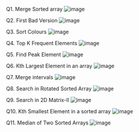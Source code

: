Q1. Merge Sorted array
![image](https://github.com/user-attachments/assets/43761834-d88b-401a-8acf-dec72356a310)

Q2. First Bad Version
![image](https://github.com/user-attachments/assets/c00f7a8d-ff3e-4baa-a34f-804cde18a5fe)

Q3. Sort Colours
![image](https://github.com/user-attachments/assets/9084884a-6db6-41d6-afa5-df21323c1dc8)

Q4. Top K Frequent Elements
![image](https://github.com/user-attachments/assets/886b0b4f-578d-40fa-8730-a1db8a429ffc)

Q5. Find Peak Element
![image](https://github.com/user-attachments/assets/40efc013-7f29-41ea-857e-b0fc41d2d510)

Q6. Kth Largest Element in an array
![image](https://github.com/user-attachments/assets/813ade81-3256-4ea9-91f8-89d2ea43324f)

Q7. Merge intervals
![image](https://github.com/user-attachments/assets/73177889-a615-4935-8c69-9b8b16e1c907)

Q8. Search in Rotated Sorted Array
![image](https://github.com/user-attachments/assets/81a0cb1d-bb7e-4a35-b4d0-43c85e71f4c7)

Q9. Search in 2D Matrix-II
![image](https://github.com/user-attachments/assets/b52e3167-0c09-410c-883f-9852c045c136)

Q10. Kth Smallest Element in a sorted array
![image](https://github.com/user-attachments/assets/204d5c3d-01cf-407d-a032-59285f90f8d8)

Q11. Median of Two Sorted Arrays
![image](https://github.com/user-attachments/assets/b8cc51c6-e739-4858-bd13-659a2cf508bc)
